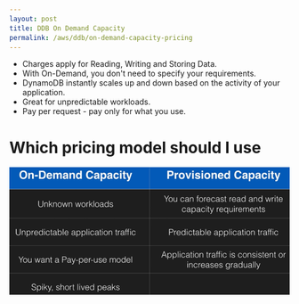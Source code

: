```yaml
---
layout: post
title: DDB On Demand Capacity
permalink: /aws/ddb/on-demand-capacity-pricing
---
```



- Charges apply for Reading, Writing and Storing Data.
- With On-Demand, you don't need to specify your requirements.
- DynamoDB instantly scales up and down based on the activity of your application.
- Great for unpredictable workloads.
- Pay per request - pay only for what you use.

# Which pricing model should I use

![pricing-model](https://github.com/arpit04tripathi/files-cdn/raw/cdn/aws/ddb/pricing-model.png)
